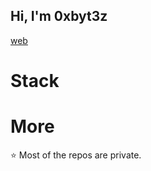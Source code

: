 ## Hi, I'm 0xbyt3z

[web](https://byt3z.vercel.app)

# Stack


# More
⭐ Most of the repos are private.
